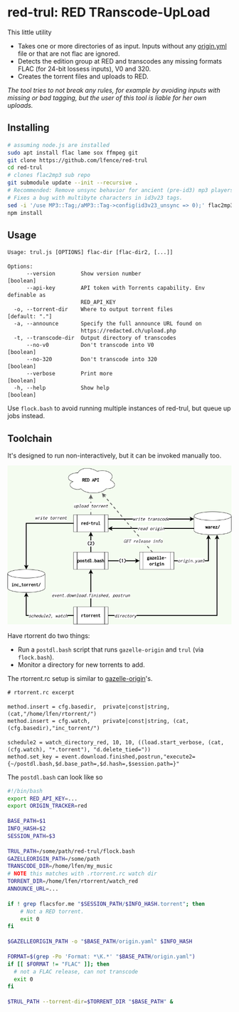 # red-trul: RED TRanscode-UpLoad
This little utility 
- Takes one or more directories of as input. Inputs without any 
  [origin.yml](https://github.com/x1ppy/gazelle-origin) file or that are not flac
  are ignored.
- Detects the edition group at RED and transcodes any missing formats FLAC (for 24-bit lossess inputs), V0 and 320.
- Creates the torrent files and uploads to RED. 

*The tool tries to not break any rules, for example by avoiding inputs with
missing or bad tagging, but the user of this tool is liable for her own
uploads.*


## Installing

```bash
# assuming node.js are installed
sudo apt install flac lame sox ffmpeg git
git clone https://github.com/lfence/red-trul
cd red-trul
# clones flac2mp3 sub repo
git submodule update --init --recursive .
# Recommended: Remove unsync behavior for ancient (pre-id3) mp3 players.
# Fixes a bug with multibyte characters in id3v23 tags.
sed -i '/use MP3::Tag;/aMP3::Tag->config(id3v23_unsync => 0);' flac2mp3/flac2mp3.pl
npm install
```

## Usage

```
Usage: trul.js [OPTIONS] flac-dir [flac-dir2, [...]]

Options:
      --version        Show version number                             [boolean]
      --api-key        API token with Torrents capability. Env definable as
                       RED_API_KEY
  -o, --torrent-dir    Where to output torrent files              [default: "."]
  -a, --announce       Specify the full announce URL found on
                       https://redacted.ch/upload.php
  -t, --transcode-dir  Output directory of transcodes
      --no-v0          Don't transcode into V0                         [boolean]
      --no-320         Don't transcode into 320                        [boolean]
      --verbose        Print more                                      [boolean]
  -h, --help           Show help                                       [boolean]
```

Use `flock.bash` to avoid running multiple instances of red-trul, but queue up
jobs instead.

## Toolchain

It's designed to run non-interactively, but it can be invoked manually too.

![red-trul overview](./overview.png "red-trul overview")

Have rtorrent do two things:
 - Run a `postdl.bash` script that runs `gazelle-origin` and `trul` (via `flock.bash`).
 - Monitor a directory for new torrents to add.

The rtorrent.rc setup is similar to
[gazelle-origin](https://github.com/x1ppy/gazelle-origin)'s.

```
# rtorrent.rc excerpt

method.insert = cfg.basedir,  private|const|string, (cat,"/home/lfen/rtorrent/")
method.insert = cfg.watch,    private|const|string, (cat,(cfg.basedir),"inc_torrent/")

schedule2 = watch_directory_red, 10, 10, ((load.start_verbose, (cat, (cfg.watch), "*.torrent"), "d.delete_tied="))
method.set_key = event.download.finished,postrun,"execute2={~/postdl.bash,$d.base_path=,$d.hash=,$session.path=}"
```

The `postdl.bash` can look like so

```bash
#!/bin/bash
export RED_API_KEY=...
export ORIGIN_TRACKER=red

BASE_PATH=$1
INFO_HASH=$2
SESSION_PATH=$3

TRUL_PATH=/some/path/red-trul/flock.bash
GAZELLEORIGIN_PATH=/some/path
TRANSCODE_DIR=/home/lfen/my_music
# NOTE this matches with .rtorrent.rc watch dir
TORRENT_DIR=/home/lfen/rtorrent/watch_red
ANNOUNCE_URL=...

if ! grep flacsfor.me "$SESSION_PATH/$INFO_HASH.torrent"; then
    # Not a RED torrent.
    exit 0
fi

$GAZELLEORIGIN_PATH -o "$BASE_PATH/origin.yaml" $INFO_HASH

FORMAT=$(grep -Po 'Format: *\K.*' "$BASE_PATH/origin.yaml")
if [[ $FORMAT != "FLAC" ]]; then
  # not a FLAC release, can not transcode
  exit 0
fi

$TRUL_PATH --torrent-dir=$TORRENT_DIR "$BASE_PATH" &
```

